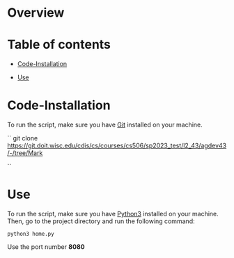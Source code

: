 # Overview

# Table of contents

* [Code-Installation](Code-Installation)

* [Use](Use)


# Code-Installation

To run the script, make sure you have [Git](https://git-scm.com/book/en/v2/Getting-Started-Installing-Git) installed on your machine.

``
git clone https://git.doit.wisc.edu/cdis/cs/courses/cs506/sp2023_test/l2_43/agdev43/-/tree/Mark

``

# Use

To run the script, make sure you have [Python3](https://www.python.org/downloads/) installed on your machine. Then, go to the project directory and run the following command:

```
python3 home.py
```

Use the port number **8080**


